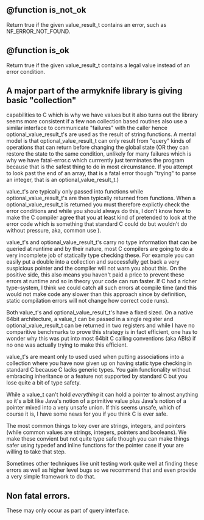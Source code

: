 ## @function is_not_ok

Return true if the given value_result_t contains an error, such as
NF_ERROR_NOT_FOUND.
 
## @function is_ok

Return true if the given value_result_t contains a legal value
instead of an error condition.
 
## A major part of the armyknife library is giving basic "collection"
capabilities to C which is why we have values but it also turns out
the library seems more consistent if a few non collection based
routines also use a similar interface to communicate "failures"
with the caller hence optional_value_result_t's are used as the
result of string functions. A mental model is that
optional_value_result_t can only result from "query" kinds of
operations that can return before changing the global state (OR
they can restore the state to the same condition, unlikely for many
failures which is why we have fatal-error.c which currrently just
terminates the program because that is the safest thing to do in
most circumstance. If you attempt to look past the end of an array,
that is a fatal error though "trying" to parse an integer, that is
an optional_value_result_t.)

value_t's are typically only passed into functions while
optional_value_result_t's are then typically returned from
functions. When a optional_value_result_t is returned you must
therefore explictly check the error conditions and while you should
always do this, I don't know how to make the C compiler agree that
you at least kind of pretended to look at the error code which is
something that standard C could do but wouldn't do without
pressure, aka, common use ).

value_t's and optional_value_result_t's carry no type information
that can be queried at runtime and by their nature, most C
compilers are going to do a very incomplete job of statically type
checking these. For example you can easily put a double into a
collection and successfully get back a very suspicious pointer and
the compiler will not warn you about this. On the positive side,
this also means you haven't paid a price to prevent these errors at
runtime and so in theory your code can run faster. If C had a
richer type-system, I think we could catch all such errors at
compile time (and this would not make code any slower than this
approach since by definition, static compilation errors will not
change how correct code runs).

Both value_t's and optional_value_result_t's have a fixed sized. On
a native 64bit architecture, a value_t can be passed in a single
register and optional_value_result_t can be returned in two
registers and while I have no comparitive benchmarks to prove this
strategy is in fact efficient, one has to wonder why this was put
into most 64bit C calling conventions (aka ABIs) if no one was
actually trying to make this efficient.

value_t's are meant only to used used when putting associations
into a collection where you have now given up on having static type
checking in standard C because C lacks generic types. You gain
functionality without embracing inheritance or a feature not
supported by standard C but you lose quite a bit of type safety.

While a value_t can't hold *everything* it can hold a pointer to
almost anything so it's a bit like Java's notion of a primitive
value plus Java's notion of a pointer mixed into a very unsafe
union. If this seems unsafe, which of course it is, I have some
news for you if you think C is ever safe.

The most common things to key over are strings, integers, and
pointers (while common values are strings, integers, pointers and
booleans). We make these convient but not quite type safe though
you can make things safer using typedef and inline functions for
the pointer case if your are willing to take that step.

Sometimes other techniques like unit testing work quite well at
finding these errors as well as higher level bugs so we recommend
that and even provide a very simple framework to do that.
 
## Non fatal errors.

These may only occur as part of query interface.
 
